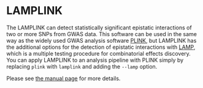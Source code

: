 # LAMPLINK

The LAMPLINK can detect statistically significant epistatic interactions of two or more SNPs from GWAS data. 
This software can be used in the same way as the widely used GWAS analysis software [PLINK](http://pngu.mgh.harvard.edu/~purcell/plink/), but LAMPLINK has the additional options for the detection of epistatic interactions with [LAMP](http://a-terada.github.io/lamp/), which is a multiple testing procedure for combinatorial effects discovery.
You can apply LAMPLINK to an analysis pipeline with PLINK simply by replacing ``plink`` with ``lamplink`` and adding the ``--lamp`` option. 

Please see [the manual page](http://a-terada.github.io/lamplink/) for more details. 
